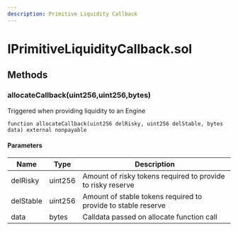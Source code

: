 ```yaml
---
description: Primitive Liquidity Callback
---
```


# IPrimitiveLiquidityCallback.sol





## Methods

### allocateCallback(uint256,uint256,bytes)

Triggered when providing liquidity to an Engine

```solidity title="Solidity"
function allocateCallback(uint256 delRisky, uint256 delStable, bytes data) external nonpayable
```




#### Parameters

| Name | Type | Description |
|---|---|---|
| delRisky | uint256 | Amount of risky tokens required to provide to risky reserve |
| delStable | uint256 | Amount of stable tokens required to provide to stable reserve |
| data | bytes | Calldata passed on allocate function call |





